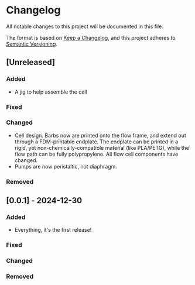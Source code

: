 # Changelog

All notable changes to this project will be documented in this file.

The format is based on [Keep a Changelog](https://keepachangelog.com/en/1.1.0/),
and this project adheres to [Semantic Versioning](https://semver.org/spec/v2.0.0.html).

## [Unreleased]

### Added

- A jig to help assemble the cell

### Fixed

### Changed

- Cell design. Barbs now are printed onto the flow frame, and extend out through a FDM-printable endplate. The endplate can be printed in a rigid, yet non-chemically-compatible material (like PLA/PETG), while the flow path can be fully polypropylene. All flow cell components have changed.
- Pumps are now peristaltic, not diaphragm. 

### Removed

## [0.0.1] - 2024-12-30

### Added

- Everything, it's the first release!

### Fixed

### Changed

### Removed